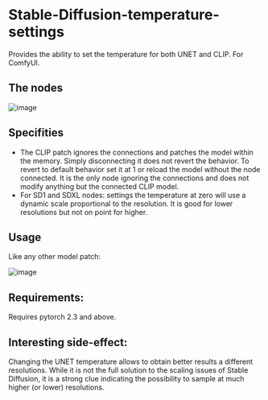 # Stable-Diffusion-temperature-settings
Provides the ability to set the temperature for both UNET and CLIP. For ComfyUI.

## The nodes

![image](https://github.com/Extraltodeus/Stable-Diffusion-temperature-settings/assets/15731540/2d04cb28-2a1d-4384-8e62-9e9a6b0829dc)

## Specifities

- The CLIP patch ignores the connections and patches the model within the memory. Simply disconnecting it does not revert the behavior. To revert to default behavior set it at 1 or reload the model without the node connected. It is the only node ignoring the connections and does not modify anything but the connected CLIP model.
- For SD1 and SDXL nodes: settings the temperature at zero will use a dynamic scale proportional to the resolution. It is good for lower resolutions but not on point for higher.

## Usage

Like any other model patch:

![image](https://github.com/Extraltodeus/Stable-Diffusion-temperature-settings/assets/15731540/32b73433-df6a-4c49-99a6-5ddf21a4777a)

## Requirements:

Requires pytorch 2.3 and above.

## Interesting side-effect:

Changing the UNET temperature allows to obtain better results a different resolutions. While it is not the full solution to the scaling issues of Stable Diffusion, it is a strong clue indicating the possibility to sample at much higher (or lower) resolutions.

